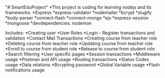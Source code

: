 "# SmartEduProject" 
*This project is coding for learning nodejs and its frameworks:
*Express 
*express-validator
*nodemailer
*bcrypt
*slugify
*body-parser
*connect-flash
*connect-mongo
*ejs 
*express-session
*mongoose
*devdependencies: nodemon 

Includes: 
*Creating user
*User Roles
*Login - Register transactions and validation
*Contact Mail Transactions
*Creating course from teacher role
*Deleting course from teacher role
*Updating course from teacher role
*Enroll to course from student role
*Release to course from student role
*Search filtering
*User specific pages
*Session transactions
*Middleware usage
*Postman and API usage
*Routing transactions
*Status Codes usage
*Data relations
*Bcrypting password
*Global Variable usage
*Flash notifications usage
